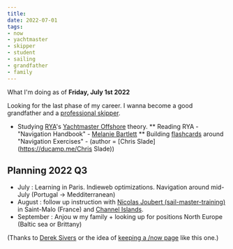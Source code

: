 ```yaml
---
title: 
date: 2022-07-01
tags:
- now
- yachtmaster
- skipper
- student
- sailing
- grandfather
- family
---
```


What I'm doing as of **Friday, July 1st 2022**

Looking for the last phase of my career. I wanna become a good grandfather and a [professional skipper](https://ducamp.me/Sea_captain#Skipper).

* Studying [RYA](https://ducamp.me/RYA)'s [Yachtmaster Offshore](https://ducamp.me/Yachtmaster) theory.
** Reading RYA - "Navigation Handbook" - [Melanie Bartlett](https://ducamp.me/Melanie_Bartlett) 
** Building [flashcards](https://ducamp.me) around "Navigation Exercises" - (author = [Chris Slade](https://ducamp.me/Chris Slade))

## Planning 2022 Q3
* July : Learning in Paris. Indieweb optimizations.  Navigation around mid-July (Portugal -> Medditerranean)
* August : follow up instruction with <a rel='muse friend met' href="https://sail-master-training.com">Nicolas Joubert (sail-master-training)</a> in Saint-Malo (France) and [Channel Islands](https://ducamp.me/Channel_Islands).
* September : Anjou w my family + looking up for positions North Europe (Baltic sea or Brittany)

(Thanks to <a rel='muse' href='https://sive.rs'>Derek Sivers</a> or the idea of [keeping a /now page](https://nownownow.com/about) like this one.)
